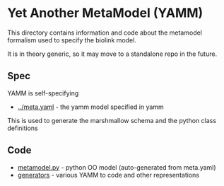 # Yet Another MetaModel (YAMM)

This directory contains information and code about the metamodel
formalism used to specify the biolink model.

It is in theory generic, so it may move to a standalone repo in the
future.

## Spec

YAMM is self-specifying

 * [../meta.yaml](../meta.yaml) - the yamm model specified in yamm

This is used to generate the marshmallow schema and the python class definitions

## Code

 * [metamodel.py](metamodel.py) - python OO model (auto-generated from meta.yaml)
 * [generators](generators) - various YAMM to code and other representations

